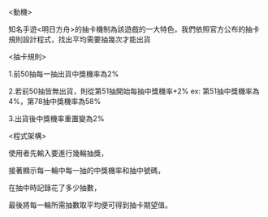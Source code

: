 <動機>

知名手遊<明日方舟>的抽卡機制為該遊戲的一大特色，我們依照官方公布的抽卡規則設計程式，找出平均需要抽幾次才能出貨


<抽卡規則>

1.前50抽每一抽出貨中獎機率為2%

2.若前50抽皆無出貨，則從第51抽開始每抽中獎機率+2%
ex: 第51抽中獎機率為4%，第78抽中獎機率為58%

3.出貨後中獎機率重置變為2%


<程式架構>

使用者先輸入要進行幾輪抽獎，

接著顯示每一輪中每一抽的中獎機率和抽中號碼，

在抽中時記錄花了多少抽數，

最後將每一輪所需抽數取平均便可得到抽卡期望值。

